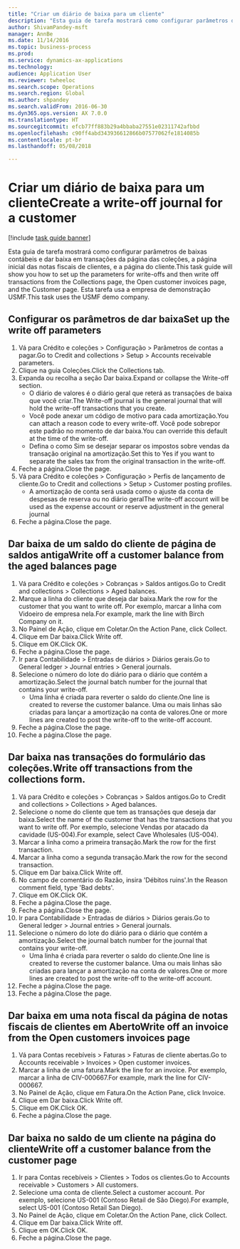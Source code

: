 ```yaml
--- 
title: "Criar um diário de baixa para um cliente"
description: "Esta guia de tarefa mostrará como configurar parâmetros de baixas contábeis e dar baixa em transações da página das coleções, a página inicial das notas fiscais de clientes, e a página do cliente."
author: ShivamPandey-msft
manager: AnnBe
ms.date: 11/14/2016
ms.topic: business-process
ms.prod: 
ms.service: dynamics-ax-applications
ms.technology: 
audience: Application User
ms.reviewer: twheeloc
ms.search.scope: Operations
ms.search.region: Global
ms.author: shpandey
ms.search.validFrom: 2016-06-30
ms.dyn365.ops.version: AX 7.0.0
ms.translationtype: HT
ms.sourcegitcommit: efcb77ff883b29a4bbaba27551e02311742afbbd
ms.openlocfilehash: c90ff4abd343936612866b07577062fe1814085b
ms.contentlocale: pt-br
ms.lasthandoff: 05/08/2018

---
```

# <a name="create-a-write-off-journal-for-a-customer"></a><span data-ttu-id="c2d9e-103">Criar um diário de baixa para um cliente</span><span class="sxs-lookup"><span data-stu-id="c2d9e-103">Create a write-off journal for a customer</span></span>

[!include [task guide banner](../../includes/task-guide-banner.md)]

<span data-ttu-id="c2d9e-104">Esta guia de tarefa mostrará como configurar parâmetros de baixas contábeis e dar baixa em transações da página das coleções, a página inicial das notas fiscais de clientes, e a página do cliente.</span><span class="sxs-lookup"><span data-stu-id="c2d9e-104">This task guide will show you how to set up the parameters for write-offs and then write off transactions from the Collections page, the Open customer invoices page, and the Customer page.</span></span> <span data-ttu-id="c2d9e-105">Esta tarefa usa a empresa de demonstração USMF.</span><span class="sxs-lookup"><span data-stu-id="c2d9e-105">This task uses the USMF demo company.</span></span>


## <a name="set-up-the-write-off-parameters"></a><span data-ttu-id="c2d9e-106">Configurar os parâmetros de dar baixa</span><span class="sxs-lookup"><span data-stu-id="c2d9e-106">Set up the write off parameters</span></span>
1. <span data-ttu-id="c2d9e-107">Vá para Crédito e coleções > Configuração > Parâmetros de contas a pagar.</span><span class="sxs-lookup"><span data-stu-id="c2d9e-107">Go to Credit and collections > Setup > Accounts receivable parameters.</span></span>
2. <span data-ttu-id="c2d9e-108">Clique na guia Coleções.</span><span class="sxs-lookup"><span data-stu-id="c2d9e-108">Click the Collections tab.</span></span>
3. <span data-ttu-id="c2d9e-109">Expanda ou recolha a seção Dar baixa.</span><span class="sxs-lookup"><span data-stu-id="c2d9e-109">Expand or collapse the Write-off section.</span></span>
    * <span data-ttu-id="c2d9e-110">O diário de valores é o diário geral que reterá as transações de baixa que você criar.</span><span class="sxs-lookup"><span data-stu-id="c2d9e-110">The Write-off journal is the general journal that will hold the write-off transactions that you create.</span></span>  
    * <span data-ttu-id="c2d9e-111">Você pode anexar um código de motivo para cada amortização.</span><span class="sxs-lookup"><span data-stu-id="c2d9e-111">You can attach a reason code to every write-off.</span></span> <span data-ttu-id="c2d9e-112">Você pode sobrepor este padrão no momento de dar baixa.</span><span class="sxs-lookup"><span data-stu-id="c2d9e-112">You can override this default at the time of the write-off.</span></span>  
    * <span data-ttu-id="c2d9e-113">Defina o como Sim se desejar separar os impostos sobre vendas da transação original na amortização.</span><span class="sxs-lookup"><span data-stu-id="c2d9e-113">Set this to Yes if you want to separate the sales tax from the original transaction in the write-off.</span></span>  
4. <span data-ttu-id="c2d9e-114">Feche a página.</span><span class="sxs-lookup"><span data-stu-id="c2d9e-114">Close the page.</span></span>
5. <span data-ttu-id="c2d9e-115">Vá para Crédito e coleções > Configuração > Perfis de lançamento de cliente.</span><span class="sxs-lookup"><span data-stu-id="c2d9e-115">Go to Credit and collections > Setup > Customer posting profiles.</span></span>
    * <span data-ttu-id="c2d9e-116">A amortização de conta será usada como o ajuste da conta de despesas de reserva ou no diário geral</span><span class="sxs-lookup"><span data-stu-id="c2d9e-116">The write-off account will be used as the expense account or reserve adjustment in the general journal</span></span>   
6. <span data-ttu-id="c2d9e-117">Feche a página.</span><span class="sxs-lookup"><span data-stu-id="c2d9e-117">Close the page.</span></span>

## <a name="write-off-a-customer-balance-from-the-aged-balances-page"></a><span data-ttu-id="c2d9e-118">Dar baixa de um saldo do cliente de página de saldos antiga</span><span class="sxs-lookup"><span data-stu-id="c2d9e-118">Write off a customer balance from the aged balances page</span></span>
1. <span data-ttu-id="c2d9e-119">Vá para Crédito e coleções > Cobranças > Saldos antigos.</span><span class="sxs-lookup"><span data-stu-id="c2d9e-119">Go to Credit and collections > Collections > Aged balances.</span></span>
2. <span data-ttu-id="c2d9e-120">Marque a linha do cliente que deseja dar baixa.</span><span class="sxs-lookup"><span data-stu-id="c2d9e-120">Mark the row for the customer that you want to write off.</span></span> <span data-ttu-id="c2d9e-121">Por exemplo, marcar a linha com Vidoeiro de empresa nela.</span><span class="sxs-lookup"><span data-stu-id="c2d9e-121">For example, mark the line with Birch Company on it.</span></span>
3. <span data-ttu-id="c2d9e-122">No Painel de Ação, clique em Coletar.</span><span class="sxs-lookup"><span data-stu-id="c2d9e-122">On the Action Pane, click Collect.</span></span>
4. <span data-ttu-id="c2d9e-123">Clique em Dar baixa.</span><span class="sxs-lookup"><span data-stu-id="c2d9e-123">Click Write off.</span></span>
5. <span data-ttu-id="c2d9e-124">Clique em OK.</span><span class="sxs-lookup"><span data-stu-id="c2d9e-124">Click OK.</span></span>
6. <span data-ttu-id="c2d9e-125">Feche a página.</span><span class="sxs-lookup"><span data-stu-id="c2d9e-125">Close the page.</span></span>
7. <span data-ttu-id="c2d9e-126">Ir para Contabilidade > Entradas de diários > Diários gerais.</span><span class="sxs-lookup"><span data-stu-id="c2d9e-126">Go to General ledger > Journal entries > General journals.</span></span>
8. <span data-ttu-id="c2d9e-127">Selecione o número do lote do diário para o diário que contém a amortização.</span><span class="sxs-lookup"><span data-stu-id="c2d9e-127">Select the journal batch number for the journal that contains your write-off.</span></span>
    * <span data-ttu-id="c2d9e-128">Uma linha é criada para reverter o saldo do cliente.</span><span class="sxs-lookup"><span data-stu-id="c2d9e-128">One line is created to reverse the customer balance.</span></span> <span data-ttu-id="c2d9e-129">Uma ou mais linhas são criadas para lançar a amortização na conta de valores.</span><span class="sxs-lookup"><span data-stu-id="c2d9e-129">One or more lines are created to post the write-off to the write-off account.</span></span>  
9. <span data-ttu-id="c2d9e-130">Feche a página.</span><span class="sxs-lookup"><span data-stu-id="c2d9e-130">Close the page.</span></span>
10. <span data-ttu-id="c2d9e-131">Feche a página.</span><span class="sxs-lookup"><span data-stu-id="c2d9e-131">Close the page.</span></span>

## <a name="write-off-transactions-from-the-collections-form"></a><span data-ttu-id="c2d9e-132">Dar baixa nas transações do formulário das coleções.</span><span class="sxs-lookup"><span data-stu-id="c2d9e-132">Write off transactions from the collections form.</span></span>
1. <span data-ttu-id="c2d9e-133">Vá para Crédito e coleções > Cobranças > Saldos antigos.</span><span class="sxs-lookup"><span data-stu-id="c2d9e-133">Go to Credit and collections > Collections > Aged balances.</span></span>
2. <span data-ttu-id="c2d9e-134">Selecione o nome do cliente que tem as transações que deseja dar baixa.</span><span class="sxs-lookup"><span data-stu-id="c2d9e-134">Select the name of the customer that has the transactions that you want to write off.</span></span> <span data-ttu-id="c2d9e-135">Por exemplo, selecione Vendas por atacado da cavidade (US-004).</span><span class="sxs-lookup"><span data-stu-id="c2d9e-135">For example, select Cave Wholesales (US-004).</span></span>
3. <span data-ttu-id="c2d9e-136">Marcar a linha como a primeira transação.</span><span class="sxs-lookup"><span data-stu-id="c2d9e-136">Mark the row for the first transaction.</span></span>
4. <span data-ttu-id="c2d9e-137">Marcar a linha como a segunda transação.</span><span class="sxs-lookup"><span data-stu-id="c2d9e-137">Mark the row for the second transaction.</span></span>
5. <span data-ttu-id="c2d9e-138">Clique em Dar baixa.</span><span class="sxs-lookup"><span data-stu-id="c2d9e-138">Click Write off.</span></span>
6. <span data-ttu-id="c2d9e-139">No campo de comentário do Razão, insira 'Débitos ruins'.</span><span class="sxs-lookup"><span data-stu-id="c2d9e-139">In the Reason comment field, type 'Bad debts'.</span></span>
7. <span data-ttu-id="c2d9e-140">Clique em OK.</span><span class="sxs-lookup"><span data-stu-id="c2d9e-140">Click OK.</span></span>
8. <span data-ttu-id="c2d9e-141">Feche a página.</span><span class="sxs-lookup"><span data-stu-id="c2d9e-141">Close the page.</span></span>
9. <span data-ttu-id="c2d9e-142">Feche a página.</span><span class="sxs-lookup"><span data-stu-id="c2d9e-142">Close the page.</span></span>
10. <span data-ttu-id="c2d9e-143">Ir para Contabilidade > Entradas de diários > Diários gerais.</span><span class="sxs-lookup"><span data-stu-id="c2d9e-143">Go to General ledger > Journal entries > General journals.</span></span>
11. <span data-ttu-id="c2d9e-144">Selecione o número do lote do diário para o diário que contém a amortização.</span><span class="sxs-lookup"><span data-stu-id="c2d9e-144">Select the journal batch number for the journal that contains your write-off.</span></span>
    * <span data-ttu-id="c2d9e-145">Uma linha é criada para reverter o saldo do cliente.</span><span class="sxs-lookup"><span data-stu-id="c2d9e-145">One line is created to reverse the customer balance.</span></span> <span data-ttu-id="c2d9e-146">Uma ou mais linhas são criadas para lançar a amortização na conta de valores.</span><span class="sxs-lookup"><span data-stu-id="c2d9e-146">One or more lines are created to post the write-off to the write-off account.</span></span>  
12. <span data-ttu-id="c2d9e-147">Feche a página.</span><span class="sxs-lookup"><span data-stu-id="c2d9e-147">Close the page.</span></span>
13. <span data-ttu-id="c2d9e-148">Feche a página.</span><span class="sxs-lookup"><span data-stu-id="c2d9e-148">Close the page.</span></span>

## <a name="write-off-an-invoice-from-the-open-customers-invoices-page"></a><span data-ttu-id="c2d9e-149">Dar baixa em uma nota fiscal da página de notas fiscais de clientes em Aberto</span><span class="sxs-lookup"><span data-stu-id="c2d9e-149">Write off an invoice from the Open customers invoices page</span></span>
1. <span data-ttu-id="c2d9e-150">Vá para Contas recebíveis > Faturas > Faturas de cliente abertas.</span><span class="sxs-lookup"><span data-stu-id="c2d9e-150">Go to Accounts receivable > Invoices > Open customer invoices.</span></span>
2. <span data-ttu-id="c2d9e-151">Marcar a linha de uma fatura.</span><span class="sxs-lookup"><span data-stu-id="c2d9e-151">Mark the line for an invoice.</span></span> <span data-ttu-id="c2d9e-152">Por exemplo, marcar a linha de CIV-000667.</span><span class="sxs-lookup"><span data-stu-id="c2d9e-152">For example, mark the line for CIV-000667.</span></span>
3. <span data-ttu-id="c2d9e-153">No Painel de Ação, clique em Fatura.</span><span class="sxs-lookup"><span data-stu-id="c2d9e-153">On the Action Pane, click Invoice.</span></span>
4. <span data-ttu-id="c2d9e-154">Clique em Dar baixa.</span><span class="sxs-lookup"><span data-stu-id="c2d9e-154">Click Write off.</span></span>
5. <span data-ttu-id="c2d9e-155">Clique em OK.</span><span class="sxs-lookup"><span data-stu-id="c2d9e-155">Click OK.</span></span>
6. <span data-ttu-id="c2d9e-156">Feche a página.</span><span class="sxs-lookup"><span data-stu-id="c2d9e-156">Close the page.</span></span>

## <a name="write-off-a-customer-balance-from-the-customer-page"></a><span data-ttu-id="c2d9e-157">Dar baixa no saldo de um cliente na página do cliente</span><span class="sxs-lookup"><span data-stu-id="c2d9e-157">Write off a customer balance from the customer page</span></span>
1. <span data-ttu-id="c2d9e-158">Ir para Contas recebíveis > Clientes > Todos os clientes.</span><span class="sxs-lookup"><span data-stu-id="c2d9e-158">Go to Accounts receivable > Customers > All customers.</span></span>
2. <span data-ttu-id="c2d9e-159">Selecione uma conta de cliente.</span><span class="sxs-lookup"><span data-stu-id="c2d9e-159">Select a customer account.</span></span> <span data-ttu-id="c2d9e-160">Por exemplo, selecione US-001 (Contoso Retail de São Diego).</span><span class="sxs-lookup"><span data-stu-id="c2d9e-160">For example, select US-001 (Contoso Retail San Diego).</span></span>
3. <span data-ttu-id="c2d9e-161">No Painel de Ação, clique em Coletar.</span><span class="sxs-lookup"><span data-stu-id="c2d9e-161">On the Action Pane, click Collect.</span></span>
4. <span data-ttu-id="c2d9e-162">Clique em Dar baixa.</span><span class="sxs-lookup"><span data-stu-id="c2d9e-162">Click Write off.</span></span>
5. <span data-ttu-id="c2d9e-163">Clique em OK.</span><span class="sxs-lookup"><span data-stu-id="c2d9e-163">Click OK.</span></span>
6. <span data-ttu-id="c2d9e-164">Feche a página.</span><span class="sxs-lookup"><span data-stu-id="c2d9e-164">Close the page.</span></span>


